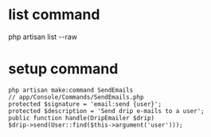 # list command
php artisan list --raw

# setup command
```
php artisan make:command SendEmails
// app/Console/Commands/SendEmails.php
protected $signature = 'email:send {user}';
protected $description = 'Send drip e-mails to a user';
public function handle(DripEmailer $drip)
$drip->send(User::find($this->argument('user')));
```


